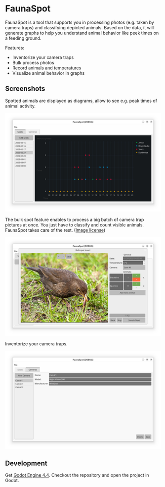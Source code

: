 # FaunaSpot

FaunaSpot is a tool that supports you in processing photos (e.g. taken by camera traps) and classifying depicted animals. Based on the data, it will generate graphs to help you understand animal behavior like peek times on a feeding ground.

Features:

- Inventorize your camera traps
- Bulk process photos
- Record animals and temperatures
- Visualize animal behavior in graphs

## Screenshots

Spotted animals are displayed as diagrams, allow to see e.g. peak times of animal activity.

![Spot diagram](screenshots/spot_diagram.png)

The bulk spot feature enables to process a big batch of camera trap pictures at once. You just have to classify and count visible animals. FaunaSpot takes care of the rest. ([Image license](samples/licenses.md))

![Spotting animals](screenshots/spot_image.png)

Inventorize your camera traps.

![Camera management](screenshots/camera_management.png)


## Development

Get [Godot Engine 4.4](https://godotengine.org/). Checkout the repository and open the project in Godot.